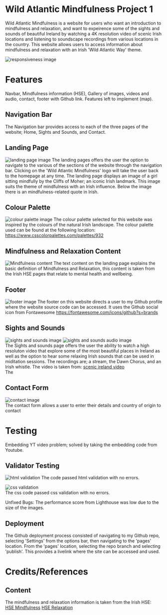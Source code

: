 # Wild Atlantic Mindfulness Project 1 
Wild Atlantic Mindfulness is a website for users who want an introduction to mindfulness and relaxation, and want to expeirence some of the sights and sounds of beautiful Ireland by watching a 4K resolution video of scenic Irish locations and listening to soundscape recordings from various locations in the country. 
This website allows users to access information about mindfulness and relaxation with an Irish 'Wild Atlantic Way' theme.

![responsiveness image](/media/responsive.JPG)

# Features
Navbar, Mindfulness information (HSE), Gallery of images, videos and audio, contact, footer with Github link.
Features left to implement (map).
## Navigation Bar
The Navigation bar provides access to each of the three pages of the website; Home, Sights and Sounds, and Contact. 

## Landing Page
![landing page image](/media/landing.JPG)
The landing pages offers the user the option to navigate to the various of the sections of the website through the navigation bar. Clicking on the 'Wild Atlantic Mindfulness' logo will take the user back to the homepage at any time. 
The landing page displays an image of a girl sitting mindfully by the Cliffs of Moher; an iconic Irish landmark. This image suits the theme of mindfulness with an Irish influence. Below the image there is an mindfulness-related quote in Irish.

## Colour Palette
![colour palette image](/media/colours.JPG)
The colour palette selected for this website was inspired by the colours of the natural Irish landscape.
The colour palette used can be found at the following location: https://www.csscolorpalettes.com/palettes/932

## Mindfulness and Relaxation Content
![Mindfulness content](/media/mindfulness_content.JPG)
The text content on the landing page explains the basic definition of Mindfulness and Relaxation, this content is taken from the Irish HSE pages that relate to mental health and wellbeing. 

## Footer
![footer image](/media/footer.JPG)
The footer on this website directs a user to my Github profile where the website source code can be accessed. It uses the Github social icon from Fontawesome https://fontawesome.com/icons/github?s=brands

## Sights and Sounds
![sights and sounds image](/media/sights_video.JPG)
![sights and sounds audio image](/media/sights_audio.JPG)  
The Sights and sounds page offers the user the ability to watch a high resoluton video that explore some of the most beautiful places in Ireland as well as the option to hear some relaxing Irish sounds that can be used in miditation sessions. The recordings are; a stream, the Dawn Chorus, and an Irish whistle.
The video is taken from: [scenic ireland video](https://www.youtube.com/watch?v=ycDLfQ1Cv_Y&t=2142s&ab_channel=ScenicRelaxation)  
The

## Contact Form
![contact image](/media/contact.JPG)  
The contact form allows a user to enter their details and country of origin to contact 
# Testing
Embedding YT video problem; solved by taking the embedding code from Youtube. 

## Validator Testing

![html validation](/media/html_valid.JPG)
The code passed html validation with no errors. 

![css validation](/media/css_valid.JPG)  
The css code passed css validation with no errors. 

Unfixed Bugs: The performance score from Lighthouse was low due to the size of the images.

## Deployment

The Github deployment process consisted of navigating to my Github repo, selecting 'Settings' from the options bar, then navigating to the 'pages' location. From the 'pages' location, selecting the repo branch and selecting 'publish'. This provides a livelink where the site can be accessed and used. 


# Credits/References


## Content
The mindfulness and relaxation information is taken from the Irish HSE: 
</br>
[HSE Mindfulness](https://www2.hse.ie/wellbeing/mental-health/mindfulness.html)
[HSE Relaxation](https://www2.hse.ie/wellbeing/mental-health/relaxation.html)
